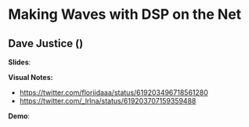 # Making Waves with DSP on the Net
## Dave Justice ([](http://twitter.com/))

**Slides**: 

**Visual Notes:**
* https://twitter.com/floriidaaa/status/619203496718561280
* https://twitter.com/_lrlna/status/619203707159359488

**Demo**:

